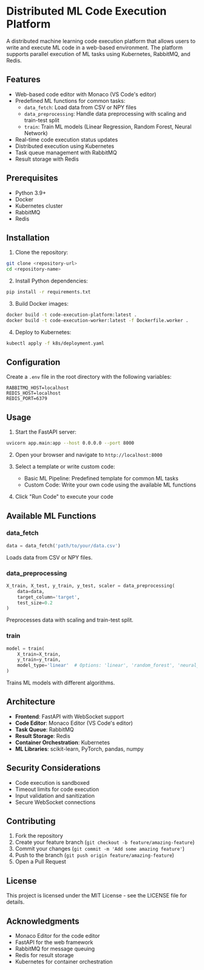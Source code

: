 # Distributed ML Code Execution Platform

A distributed machine learning code execution platform that allows users to write and execute ML code in a web-based environment. The platform supports parallel execution of ML tasks using Kubernetes, RabbitMQ, and Redis.

## Features

- Web-based code editor with Monaco (VS Code's editor)
- Predefined ML functions for common tasks:
  - `data_fetch`: Load data from CSV or NPY files
  - `data_preprocessing`: Handle data preprocessing with scaling and train-test split
  - `train`: Train ML models (Linear Regression, Random Forest, Neural Network)
- Real-time code execution status updates
- Distributed execution using Kubernetes
- Task queue management with RabbitMQ
- Result storage with Redis

## Prerequisites

- Python 3.9+
- Docker
- Kubernetes cluster
- RabbitMQ
- Redis

## Installation

1. Clone the repository:
```bash
git clone <repository-url>
cd <repository-name>
```

2. Install Python dependencies:
```bash
pip install -r requirements.txt
```

3. Build Docker images:
```bash
docker build -t code-execution-platform:latest .
docker build -t code-execution-worker:latest -f Dockerfile.worker .
```

4. Deploy to Kubernetes:
```bash
kubectl apply -f k8s/deployment.yaml
```

## Configuration

Create a `.env` file in the root directory with the following variables:

```env
RABBITMQ_HOST=localhost
REDIS_HOST=localhost
REDIS_PORT=6379
```

## Usage

1. Start the FastAPI server:
```bash
uvicorn app.main:app --host 0.0.0.0 --port 8000
```

2. Open your browser and navigate to `http://localhost:8000`

3. Select a template or write custom code:
   - Basic ML Pipeline: Predefined template for common ML tasks
   - Custom Code: Write your own code using the available ML functions

4. Click "Run Code" to execute your code

## Available ML Functions

### data_fetch
```python
data = data_fetch('path/to/your/data.csv')
```
Loads data from CSV or NPY files.

### data_preprocessing
```python
X_train, X_test, y_train, y_test, scaler = data_preprocessing(
    data=data,
    target_column='target',
    test_size=0.2
)
```
Preprocesses data with scaling and train-test split.

### train
```python
model = train(
    X_train=X_train,
    y_train=y_train,
    model_type='linear'  # Options: 'linear', 'random_forest', 'neural_network'
)
```
Trains ML models with different algorithms.

## Architecture

- **Frontend**: FastAPI with WebSocket support
- **Code Editor**: Monaco Editor (VS Code's editor)
- **Task Queue**: RabbitMQ
- **Result Storage**: Redis
- **Container Orchestration**: Kubernetes
- **ML Libraries**: scikit-learn, PyTorch, pandas, numpy

## Security Considerations

- Code execution is sandboxed
- Timeout limits for code execution
- Input validation and sanitization
- Secure WebSocket connections

## Contributing

1. Fork the repository
2. Create your feature branch (`git checkout -b feature/amazing-feature`)
3. Commit your changes (`git commit -m 'Add some amazing feature'`)
4. Push to the branch (`git push origin feature/amazing-feature`)
5. Open a Pull Request

## License

This project is licensed under the MIT License - see the LICENSE file for details.

## Acknowledgments

- Monaco Editor for the code editor
- FastAPI for the web framework
- RabbitMQ for message queuing
- Redis for result storage
- Kubernetes for container orchestration 